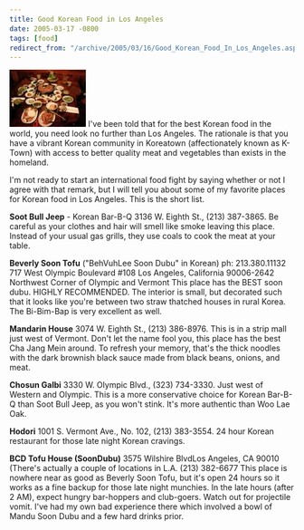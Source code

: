 ```yaml
---
title: Good Korean Food in Los Angeles
date: 2005-03-17 -0800
tags: [food]
redirect_from: "/archive/2005/03/16/Good_Korean_Food_In_Los_Angeles.aspx/"
---
```


![Korean Food](/images/KoreanFood.jpg) I've been told that for the best Korean food in the world, you need look no further than Los Angeles. The rationale is that you have a vibrant Korean community in Koreatown (affectionately known as K-Town) with access to better quality meat and vegetables than exists in the homeland.

I'm not ready to start an international food fight by saying whether or not I agree with that remark, but I will tell you about some of my favorite places for Korean food in Los Angeles. This is the short list.

**Soot Bull Jeep** - Korean Bar-B-Q
 3136 W. Eighth St., (213) 387-3865.
 Be careful as your clothes and hair will smell like smoke leaving this place. Instead of your usual gas grills, they use coals to cook the meat at your table.

**Beverly Soon Tofu** ("BehVuhLee Soon Dubu" in Korean)
 ph: 213.380.11132
 717 West Olympic Boulevard #108
 Los Angeles, California 90006-2642
 Northwest Corner of Olympic and Vermont
This place has the BEST soon dubu. HIGHLY RECOMMENDED. The interior is small, but decorated such that it looks like you're between two straw thatched houses in rural Korea. The Bi-Bim-Bap is very excellent as well.

**Mandarin House**
 3074 W. Eighth St., (213) 386-8976.
 This is in a strip mall just west of Vermont.
Don't let the name fool you, this place has the best Cha Jang Mein around. To refresh your memory, that's the thick noodles with the dark brownish black sauce made from black beans, onions, and meat.

**Chosun Galbi**
 3330 W. Olympic Blvd., (323) 734-3330.
 Just west of Western and Olympic.
This is a more conservative choice for Korean Bar-B-Q than Soot Bull Jeep, as you won't stink. It's more authentic than Woo Lae Oak.

**Hodori**
 1001 S. Vermont Ave., No. 102, (213) 383-3554.
 24 hour Korean restaurant for those late night Korean cravings.

**BCD Tofu House (SoonDubu)**
 3575 Wilshire BlvdLos Angeles, CA 90010
 (There's actually a couple of locations in L.A.
 (213) 382-6677
This place is nowhere near as good as Beverly Soon Tofu, but it's open 24 hours so it works as a fine backup for those late night munchies. In the late hours (after 2 AM), expect hungry bar-hoppers and club-goers. Watch out for projectile vomit. I've had my own bad experience there which involved a bowl of Mandu Soon Dubu and a few hard drinks prior.
